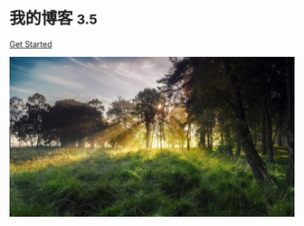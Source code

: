 <!-- _coverpage.md -->

# 我的博客 <small>3.5</small>

[Get Started](README)

<!-- background image -->

![ ](/docs/7.png)

<!-- background color -->